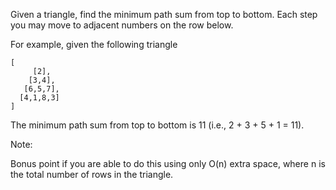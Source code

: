 Given a triangle, find the minimum path sum from top to bottom. Each step you may move to adjacent numbers on the row below.

For example, given the following triangle

~~~
[
     [2],
    [3,4],
   [6,5,7],
  [4,1,8,3]
]
~~~

The minimum path sum from top to bottom is 11 (i.e., 2 + 3 + 5 + 1 = 11).

Note:

Bonus point if you are able to do this using only O(n) extra space, where n is the total number of rows in the triangle.
